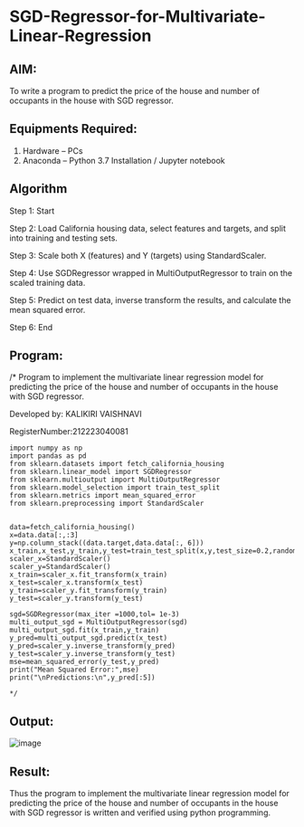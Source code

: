 # SGD-Regressor-for-Multivariate-Linear-Regression

## AIM:
To write a program to predict the price of the house and number of occupants in the house with SGD regressor.

## Equipments Required:
1. Hardware – PCs
2. Anaconda – Python 3.7 Installation / Jupyter notebook

## Algorithm
Step 1: Start

Step 2: Load California housing data, select features and targets, and split into training and testing sets.
   
Step 3: Scale both X (features) and Y (targets) using StandardScaler.
   
Step 4: Use SGDRegressor wrapped in MultiOutputRegressor to train on the scaled training data.
  
Step 5: Predict on test data, inverse transform the results, and calculate the mean squared error.

Step 6: End
## Program:

/*
Program to implement the multivariate linear regression model for predicting the price of the house and number of occupants in the house with SGD regressor.

Developed by: KALIKIRI VAISHNAVI

RegisterNumber:212223040081
```
import numpy as np
import pandas as pd
from sklearn.datasets import fetch_california_housing
from sklearn.linear_model import SGDRegressor
from sklearn.multioutput import MultiOutputRegressor
from sklearn.model_selection import train_test_split
from sklearn.metrics import mean_squared_error
from sklearn.preprocessing import StandardScaler


data=fetch_california_housing()
x=data.data[:,:3]
y=np.column_stack((data.target,data.data[:, 6]))
x_train,x_test,y_train,y_test=train_test_split(x,y,test_size=0.2,random_state=42)
scaler_x=StandardScaler()
scaler_y=StandardScaler()
x_train=scaler_x.fit_transform(x_train)
x_test=scaler_x.transform(x_test)
y_train=scaler_y.fit_transform(y_train)
y_test=scaler_y.transform(y_test)

sgd=SGDRegressor(max_iter =1000,tol= 1e-3)
multi_output_sgd = MultiOutputRegressor(sgd)
multi_output_sgd.fit(x_train,y_train)
y_pred=multi_output_sgd.predict(x_test)
y_pred=scaler_y.inverse_transform(y_pred)
y_test=scaler_y.inverse_transform(y_test)
mse=mean_squared_error(y_test,y_pred)
print("Mean Squared Error:",mse)
print("\nPredictions:\n",y_pred[:5])

*/
```

## Output:
![image](https://github.com/user-attachments/assets/9fb79213-c3a8-49c9-92da-27dc6a7f44a2)



## Result:
Thus the program to implement the multivariate linear regression model for predicting the price of the house and number of occupants in the house with SGD regressor is written and verified using python programming.
